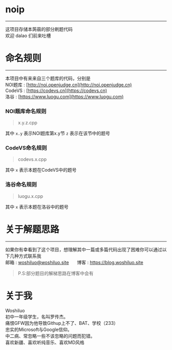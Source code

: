 # noip
***
这项目存储本蒟蒻的部分刷题代码  
欢迎 dalao 们前来吐槽  
# 命名规则  
***
本项目中有来来自三个题库的代码，分别是  
NOI题库 : [http://noi.openjudge,cn](http://noi.openjudge.cn)  
CodeVS : [https://codevs.cn](https://codevs.cn)  
洛谷 : [https://www.luogu.com](https://www.luogu.com)  　

### NOI题库命名规则
> x.y.z.cpp

其中 `x.y` 表示NOI题库第x.y节
`z` 表示在该节中的题号

### CodeVS命名规则
> codevs.x.cpp 

其中 `x` 表示本题在CodeVS中的题号

### 洛谷命名规则
> luogu.x.cpp 

其中 `x` 表示本题在洛谷中的题号

# 关于解题思路
***
如果你有幸看到了这个项目，想理解其中一篇或多篇代码出现了困难你可以通过以下几种方式联系我  
邮箱 : woshiluo@woshiluo.site  　
博客 : https://blog.woshiluo.site  

> P.S:部分题目的解梯思路在博客中会有

# 关于我
Woshiluo  
初中一年级学生，名叫罗传杰。  
痛恨GFW因为他导致Githup上不了、BAT、学校（233）   
忠实的Microsoft与Google信仰。  
中二病、常忽略一些不该忽略的问题而犯错。   
喜欢新疆、喜欢听纯音乐、喜欢MD风格  
